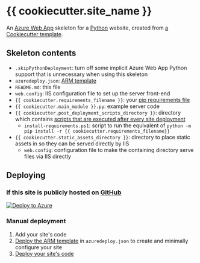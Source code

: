 # {{ cookiecutter.site_name }}

An
[Azure Web App](https://azure.microsoft.com/en-us/services/app-service/web/)
skeleton for a [Python](https://www.python.org/) website, created from
[a Cookiecutter template](https://github.com/brettcannon/python-azure-web-app-cookiecutter).


## Skeleton contents

- `.skipPythonDeployment`: turn off some implicit Azure Web App Python
  support that is unnecessary when using this skeleton
- `azuredeploy.json`:
  [ARM template](https://azure.microsoft.com/en-us/documentation/articles/app-service-deployment-readme/)
- `README.md`: this file
- `web.config`: IIS configuration file to set up the server front-end
- `{{ cookiecutter.requirements_filename }}`: your
  [pip requirements file](https://pip.pypa.io/en/stable/reference/pip_install/#requirements-file-format)
- `{{ cookiecutter.main_module }}.py`: example server code
- `{{ cookiecutter.post_deployment_scripts_directory }}`: directory
  which contains
  [scripts that are executed after every site deployment](https://github.com/projectkudu/kudu/wiki/Post-Deployment-Action-Hooks)
  + `install-requirements.ps1`: script to run the equivalent of
    `python -m pip install -r {{ cookiecutter.requirements_filename}}`
- `{{ cookiecutter.static_assets_directory }}`: directory to place
  static assets in so they can be served directly by IIS
  + `web.config`: configuration file to make the containing directory
    serve files via IIS directly


## Deploying

### If this site is publicly hosted on [GitHub](https://github.com/)

[![Deploy to Azure](http://azuredeploy.net/deploybutton.svg)](https://azuredeploy.net/)


### Manual deployment

1. Add your site's code
2. [Deploy the ARM template](https://azure.microsoft.com/en-us/documentation/articles/resource-group-template-deploy/)
   in `azuredeploy.json` to create and minimally configure your site
3. [Deploy your site's code](https://azure.microsoft.com/en-us/documentation/articles/app-service-deployment-readme/)
